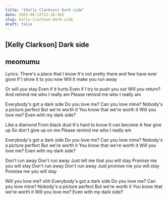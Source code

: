 ```yaml
---
title: "[Kelly Clarkson] Dark side"
date: 2025-06-12T12:16:56Z
slug: kelly-clarkson-dark-side
draft: false
---
```


## [Kelly Clarkson] Dark side

## meomumu

Lyrics:
There's a place that I know
 It's not pretty there and few have ever gone
 If I show it to you now
 Will it make you run away

 Or will you stay
 Even if it hurts
 Even if I try to push you out
 Will you return?
 And remind me who I really am
 Please remind me who I really am

 Everybody's got a dark side
 Do you love me?
 Can you love mine?
 Nobody's a picture perfect
 But we're worth it
 You know that we're worth it
 Will you love me?
 Even with my dark side?

 Like a diamond
 From black dust
 It's hard to know
 It can become
 A few give up
 So don't give up on me
 Please remind me who I really am

 Everybody's got a dark side
 Do you love me?
 Can you love mine?
 Nobody's a picture perfect
 But we're worth it
 You know that we're worth it
 Will you love me?
 Even with my dark side?

 Don't run away
 Don't run away
 Just tell me that you will stay
 Promise me you will stay
 Don't run away
 Don't run away
 Just promise me you will stay
 Promise me you will stay

 Will you love me? ohh
 Everybody's got a dark side
 Do you love me?
 Can you love mine?
 Nobody's a picture perfect
 But we're worth it
 You know that we're worth it
 Will you love me?
 Even with my dark side?